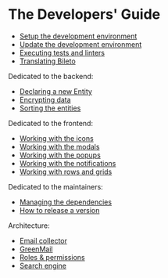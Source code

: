 # The Developers' Guide

- [Setup the development environment](/docs/developers/setup.md)
- [Update the development environment](/docs/developers/update.md)
- [Executing tests and linters](/docs/developers/tests.md)
- [Translating Bileto](/docs/developers/translations.md)

Dedicated to the backend:

- [Declaring a new Entity](/docs/developers/entity.md)
- [Encrypting data](/docs/developers/encryptor.md)
- [Sorting the entities](/docs/developers/sorters.md)

Dedicated to the frontend:

- [Working with the icons](/docs/developers/icons.md)
- [Working with the modals](/docs/developers/modals.md)
- [Working with the popups](/docs/developers/popups.md)
- [Working with the notifications](/docs/developers/notifications.md)
- [Working with rows and grids](/docs/developers/rows-and-grids.md)

Dedicated to the maintainers:

- [Managing the dependencies](/docs/developers/dependencies.md)
- [How to release a version](/docs/developers/release.md)

Architecture:

- [Email collector](/docs/developers/email-collector.md)
- [GreenMail](/docs/developers/greenmail.md)
- [Roles & permissions](/docs/developers/roles.md)
- [Search engine](/docs/developers/search-engine.md)
